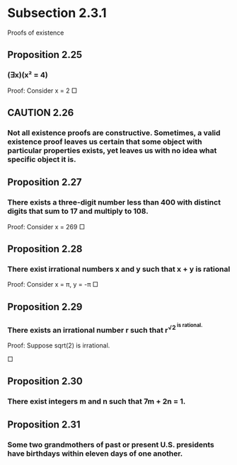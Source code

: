 # Subsection 2.3.1
Proofs of existence

## Proposition 2.25
### (∃x)(x² = 4)
Proof:
Consider x = 2
□

## CAUTION 2.26
### Not all existence proofs are constructive. Sometimes, a valid existence proof leaves us certain that some object with particular properties exists, yet leaves us with no idea what specific object it is.

## Proposition 2.27
### There exists a three-digit number less than 400 with distinct digits that sum to 17 and multiply to 108.
Proof:
Consider x = 269
□

## Proposition 2.28
### There exist irrational numbers x and y such that x + y is rational
Proof:
Consider x = π, y = -π
□

## Proposition 2.29
### There exists an irrational number r such that r<sup>√2<sup> is rational.
Proof:
    Suppose sqrt(2) is irrational.
        
□

## Proposition 2.30
### There exist integers m and n such that 7m + 2n = 1.


## Proposition 2.31
### Some two grandmothers of past or present U.S. presidents have birthdays within eleven days of one another.
